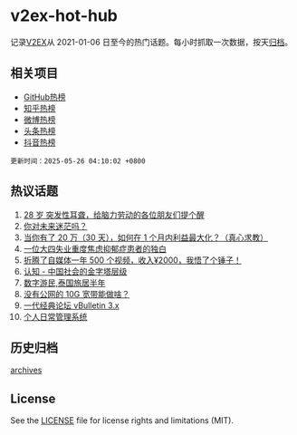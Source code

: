 # v2ex-hot-hub

 记录[V2EX](https://www.v2ex.com/)从 2021-01-06 日至今的热门话题。每小时抓取一次数据，按天[归档](archives)。
 
 ## 相关项目

- [GitHub热榜](https://github.com/snaildev/github-hot-hub)
- [知乎热榜](https://github.com/snaildev/zhihu-hot-hub)
- [微博热榜](https://github.com/snaildev/weibo-hot-hub)
- [头条热榜](https://github.com/snaildev/toutiao-hot-hub)
- [抖音热榜](https://github.com/snaildev/douyin-hot-hub)


 `更新时间：2025-05-26 04:10:02 +0800`

## 热议话题

1. [28 岁 突发性耳聋，给脑力劳动的各位朋友们提个醒](https://www.v2ex.com/t/1134171)
1. [你对未来迷茫吗？](https://www.v2ex.com/t/1134119)
1. [当你有了 20 万（30 天），如何在 1 个月内利益最大化？（真心求教）](https://www.v2ex.com/t/1134130)
1. [一位大四失业重度焦虑抑郁症患者的独白](https://www.v2ex.com/t/1134173)
1. [折腾了自媒体一年 500 个视频，收入¥2000，我悟了个锤子！](https://www.v2ex.com/t/1134159)
1. [认知 - 中国社会的金字塔层级](https://www.v2ex.com/t/1134122)
1. [数字游民,泰国旅居半年](https://www.v2ex.com/t/1134160)
1. [没有公网的 10G 宽带能做啥？](https://www.v2ex.com/t/1134134)
1. [一代经典论坛 vBulletin 3.x](https://www.v2ex.com/t/1134124)
1. [个人日常管理系统](https://www.v2ex.com/t/1134115)

## 历史归档

[archives](archives)

## License

See the [LICENSE](LICENSE) file for license rights and limitations (MIT).
